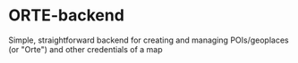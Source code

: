 # ORTE-backend
Simple, straightforward backend for creating and managing POIs/geoplaces (or "Orte") and other credentials of a map
